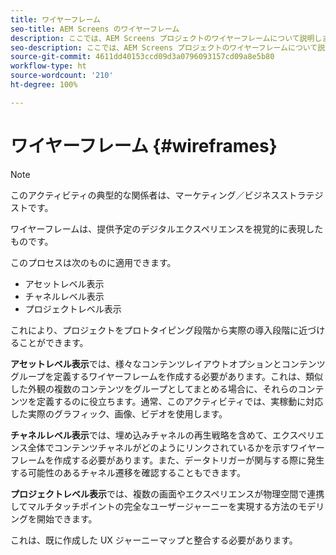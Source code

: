 ```yaml
---
title: ワイヤーフレーム
seo-title: AEM Screens のワイヤーフレーム
description: ここでは、AEM Screens プロジェクトのワイヤーフレームについて説明します
seo-description: ここでは、AEM Screens プロジェクトのワイヤーフレームについて説明します
source-git-commit: 4611dd40153ccd09d3a0796093157cd09a8e5b80
workflow-type: ht
source-wordcount: '210'
ht-degree: 100%

---
```



# ワイヤーフレーム {#wireframes}

>[!NOTE]
>このアクティビティの典型的な関係者は、マーケティング／ビジネスストラテジストです。

ワイヤーフレームは、提供予定のデジタルエクスペリエンスを視覚的に表現したものです。

このプロセスは次のものに適用できます。

* アセットレベル表示
* チャネルレベル表示
* プロジェクトレベル表示

これにより、プロジェクトをプロトタイピング段階から実際の導入段階に近づけることができます。

**アセットレベル表示**&#x200B;では、様々なコンテンツレイアウトオプションとコンテンツグループを定義するワイヤーフレームを作成する必要があります。これは、類似した外観の複数のコンテンツをグループとしてまとめる場合に、それらのコンテンツを定義するのに役立ちます。通常、このアクティビティでは、実稼動に対応した実際のグラフィック、画像、ビデオを使用します。

**チャネルレベル表示**&#x200B;では、埋め込みチャネルの再生戦略を含めて、エクスペリエンス全体でコンテンツチャネルがどのようにリンクされているかを示すワイヤーフレームを作成する必要があります。また、データトリガーが関与する際に発生する可能性のあるチャネル遷移を確認することもできます。

**プロジェクトレベル表示**&#x200B;では、複数の画面やエクスペリエンスが物理空間で連携してマルチタッチポイントの完全なユーザージャーニーを実現する方法のモデリングを開始できます。

これは、既に作成した UX ジャーニーマップと整合する必要があります。

